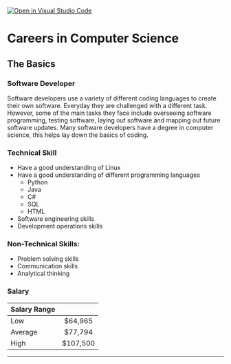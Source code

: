 [![Open in Visual Studio Code](https://classroom.github.com/assets/open-in-vscode-c66648af7eb3fe8bc4f294546bfd86ef473780cde1dea487d3c4ff354943c9ae.svg)](https://classroom.github.com/online_ide?assignment_repo_id=8780965&assignment_repo_type=AssignmentRepo)
# Careers in Computer Science
## The Basics
### Software Developer
Software developers use a variety of different coding languages to create their own software. Everyday they are challenged with a different task. However, some of the main tasks they face include overseeing software programming, testing software, laying out software and mapping out future software updates. Many software developers have a degree in computer science, this helps lay down the basics of coding. 
### Technical Skill
* Have a good understanding of Linux
* Have a good understanding of different programming languages
    * Python
    * Java
    * C#
    * SQL
    * HTML
* Software engineering skills
* Development operations skills

### Non-Technical Skills:
* Problem solving skills
* Communication skills
* Analytical thinking 

### Salary 
| Salary Range ||
| --- |:---:| 
| Low | $64,965 |
| Average | $77,794|
| High| $107,500|

___ 


